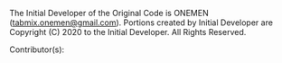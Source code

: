 The Initial Developer of the Original Code is ONEMEN (tabmix.onemen@gmail.com).
Portions created by Initial Developer are Copyright (C) 2020
to the Initial Developer. All Rights Reserved.

Contributor(s):
